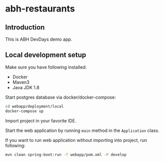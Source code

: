 # abh-restaurants

## Introduction

This is ABH DevDays demo app.

## Local development setup

Make sure you have following installed:

- Docker
- Maven3
- Java JDK 1.8

Start postgres database via docker/docker-compose:

```bash
cd webapp/deployment/local
docker-compose up
```

Import project in your favorite IDE.

Start the web application by running `main` method in the `Application` class.

If you want to run web application without importing into project, run following:

```bash
mvn clean spring-boot:run -f webapp/pom.xml -P develop 
```
